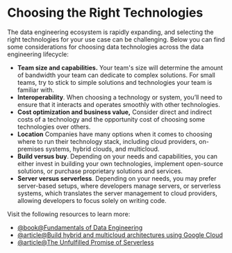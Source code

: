# Choosing the Right Technologies

The data engineering ecosystem is rapidly expanding, and selecting the right technologies for your use case can be challenging. Below you can find some considerations for choosing data technologies across the data engineering lifecycle:

*   **Team size and capabilities.** Your team's size will determine the amount of bandwidth your team can dedicate to complex solutions. For small teams, try to stick to simple solutions and technologies your team is familiar with.
*   **Interoperability**. When choosing a technology or system, you’ll need to ensure that it interacts and operates smoothly with other technologies.
*   **Cost optimization and business value,** Consider direct and indirect costs of a technology and the opportunity cost of choosing some technologies over others.
*   **Location** Companies have many options when it comes to choosing where to run their technology stack, including cloud providers, on-premises systems, hybrid clouds, and multicloud.
*   **Build versus buy**. Depending on your needs and capabilities, you can either invest in building your own technologies, implement open-source solutions, or purchase proprietary solutions and services.
*   **Server versus serverless**. Depending on your needs, you may prefer server-based setups, where developers manage servers, or serverless systems, which translates the server management to cloud providers, allowing developers to focus solely on writing code.

Visit the following resources to learn more:

- [@book@Fundamentals of Data Engineering](https://www.oreilly.com/library/view/fundamentals-of-data/9781098108298/)
- [@article@Build hybrid and multicloud architectures using Google Cloud](https://cloud.google.com/architecture/hybrid-multicloud-patterns)
- [@article@The Unfulfilled Promise of Serverless](https://www.lastweekinaws.com/blog/the-unfulfilled-promise-of-serverless/)